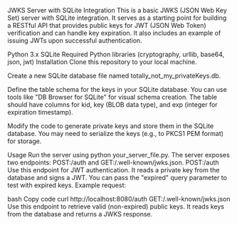 JWKS Server with SQLite Integration
This is a basic JWKS (JSON Web Key Set) server with SQLite integration. It serves as a starting point for building a RESTful API that provides public keys for JWT (JSON Web Token) verification and can handle key expiration. It also includes an example of issuing JWTs upon successful authentication.

Python 3.x
SQLite
Required Python libraries (cryptography, urllib, base64, json, jwt)
Installation
Clone this repository to your local machine.

Create a new SQLite database file named totally_not_my_privateKeys.db.

Define the table schema for the keys in your SQLite database. You can use tools like "DB Browser for SQLite" for visual schema creation. The table should have columns for kid, key (BLOB data type), and exp (integer for expiration timestamp).

Modify the code to generate private keys and store them in the SQLite database. You may need to serialize the keys (e.g., to PKCS1 PEM format) for storage.

Usage
Run the server using python your_server_file.py.
The server exposes two endpoints: POST:/auth and GET:/.well-known/jwks.json.
POST:/auth
Use this endpoint for JWT authentication.
It reads a private key from the database and signs a JWT.
You can pass the "expired" query parameter to test with expired keys.
Example request:

bash
Copy code
curl http://localhost:8080/auth
GET:/.well-known/jwks.json
Use this endpoint to retrieve valid (non-expired) public keys.
It reads keys from the database and returns a JWKS response.
